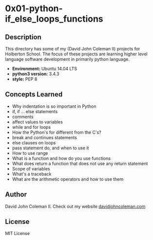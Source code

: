 # 0x01-python-if_else_loops_functions

## Description

This directory has some of my (David John Coleman II) projects for Holberton
School.  The focus of these projects are learning higher level language software
development in primarily python language.

* __Environment:__ Ubuntu 14.04 LTS
* __python3 version:__ 3.4.3
* __style:__ PEP 8

## Concepts Learned

  * Why indentation is so important in Python
  * if, if ... else statements
  * comments
  * affect values to variables
  * while and for loops
  * How the Python's for different from the C's?
  * break and continues statements
  * else clauses on loops
  * pass statement do, and when to use it
  * How to use range
  * What is a function and how do you use functions
  * What does return a function that does not use any return statement
  * Scope of variables
  * What's a traceback
  * What are the arithmetic operators and how to use them

## Author

David John Coleman II.	Check out my website [davidjohncoleman.com](http://www.davidjohncoleman.com/)

## License

MIT License
